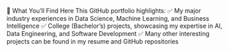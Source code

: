 📂 What You’ll Find Here
This GitHub portfolio highlights:
✅ My major industry experiences in Data Science, Machine Learning, and Business Intelligence
✅ College (Bachelor’s) projects, showcasing my expertise in AI, Data Engineering, and Software Development
✅ Many other interesting projects can be found in my resume and GitHub repositories




